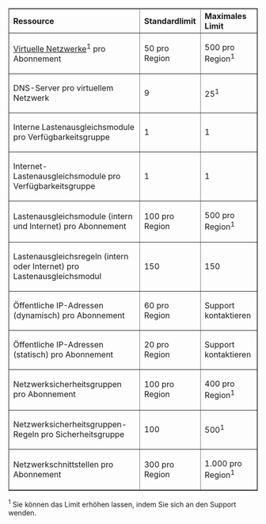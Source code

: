 <table cellspacing="0" border="1">
<tr>
   <th align="left" valign="middle">Ressource</th>
   <th align="left" valign="middle">Standardlimit</th>
   <th align="left" valign="middle">Maximales Limit </th>
</tr>
<tr>
   <td valign="middle"><p><a href="../virtual-network/virtual-networks-overview.md">Virtuelle Netzwerke</a><sup>1</sup> pro Abonnement</p></td>
   <td valign="middle"><p>50 pro Region</td>
   <td valign="middle"><p>500 pro Region<sup>1</sup></p></td>

</tr>
<tr>
   <td valign="middle"><p>DNS-Server pro virtuellem Netzwerk</p></td>
   <td valign="middle"><p>9</td>
   <td valign="middle"><p>25<sup>1</sup></p></td>

</tr>
<tr>
   <td valign="middle"><p>Interne Lastenausgleichsmodule pro Verfügbarkeitsgruppe</p></td>
   <td valign="middle"><p>1</p></td>
   <td valign="middle"><p>1</p></td>
</tr>
<tr>
   <td valign="middle"><p>Internet-Lastenausgleichsmodule pro Verfügbarkeitsgruppe</p></td>
   <td valign="middle"><p>1</p></td>
   <td valign="middle"><p>1</p></td>
</tr>
<tr>
   <td valign="middle"><p>Lastenausgleichsmodule (intern und Internet) pro Abonnement</p></td>
   <td valign="middle"><p>100 pro Region</p></td>
   <td valign="middle"><p>500 pro Region<sup>1</sup></p></td>
</tr>
<tr>
   <td valign="middle"><p>Lastenausgleichsregeln (intern oder Internet) pro Lastenausgleichsmodul</p></td>
   <td valign="middle"><p>150</p></td>
   <td valign="middle"><p>150</p></td>
</tr>
<tr>
   <td valign="middle"><p>Öffentliche IP-Adressen (dynamisch) pro Abonnement</p></td>
   <td valign="middle"><p>60 pro Region</sup></p></td>
   <td valign="middle"><p>Support kontaktieren</p></td>
</tr>
<tr>
   <td valign="middle"><p>Öffentliche IP-Adressen (statisch) pro Abonnement</p></td>
   <td valign="middle"><p>20 pro Region</p></td>
   <td valign="middle"><p>Support kontaktieren</p></td>
</tr>
<tr>
   <td valign="middle"><p>Netzwerksicherheitsgruppen pro Abonnement</p></td>
   <td valign="middle"><p>100 pro Region</p></td>
   <td valign="middle"><p>400 pro Region<sup>1</sup></p></td>
</tr>
<tr>
   <td valign="middle"><p>Netzwerksicherheitsgruppen-Regeln pro Sicherheitsgruppe</p></td>
   <td valign="middle"><p>100</p></td>
   <td valign="middle"><p>500<sup>1</sup></p></td>
</tr>
<tr>
   <td valign="middle"><p>Netzwerkschnittstellen pro Abonnement</p></td>
   <td valign="middle"><p>300 pro Region</p></td>
   <td valign="middle"><p>1.000 pro Region<sup>1</sup></p></td>
</tr>
</table>

<sup>1</sup> Sie können das Limit erhöhen lassen, indem Sie sich an den Support wenden.

<!---HONumber=AcomDC_1210_2015-->